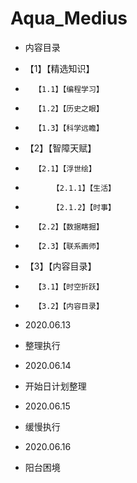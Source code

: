 # Aqua_Medius

- 内容目录
- 	【1】【精选知识】
- 		【1.1】【编程学习】
- 		【1.2】【历史之眼】
- 		【1.3】【科学远瞻】
- 	【2】【智障天赋】
- 		【2.1】【浮世绘】
- 			【2.1.1】【生活】
- 			【2.1.2】【时事】
- 		【2.2】【数据瞎掘】
- 		【2.3】【联系画师】
- 	【3】【内容目录】
- 		【3.1】【时空折跃】
- 		【3.2】【内容目录】

- 2020.06.13
- 整理执行

- 2020.06.14
- 开始日计划整理

- 2020.06.15
- 缓慢执行

- 2020.06.16
- 阳台困境
